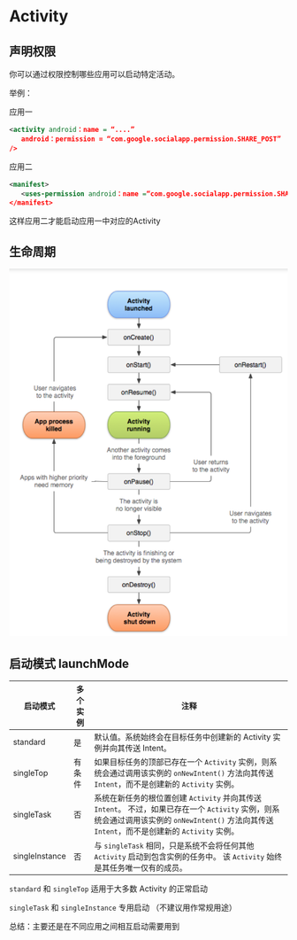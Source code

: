 # Activity

## 声明权限

你可以通过权限控制哪些应用可以启动特定活动。

举例：

应用一

```xml
<activity android：name = “....” 
   android：permission = “com.google.socialapp.permission.SHARE_POST”
/>
```

应用二

```xml
<manifest>
   <uses-permission android：name =“com.google.socialapp.permission.SHARE_POST” />  
</manifest>
```

这样应用二才能启动应用一中对应的Activity

## 生命周期

![Activity](../assets/Activity.png)

## 启动模式 launchMode

| 启动模式 | 多个实例 | 注释 |
|---------|---------|-----|
| standard | 是 | 默认值。系统始终会在目标任务中创建新的 Activity 实例并向其传送 Intent。|
| singleTop | 有条件 | 如果目标任务的顶部已存在一个 `Activity` 实例，则系统会通过调用该实例的 `onNewIntent()` 方法向其传送 `Intent`，而不是创建新的 `Activity` 实例。 |
| singleTask | 否 | 系统在新任务的根位置创建 `Activity` 并向其传送 `Intent`。 不过，如果已存在一个 `Activity` 实例，则系统会通过调用该实例的 `onNewIntent()` 方法向其传送 `Intent`，而不是创建新的 `Activity` 实例。 |
| singleInstance | 否 | 与 `singleTask` 相同，只是系统不会将任何其他 `Activity` 启动到包含实例的任务中。 该 `Activity` 始终是其任务唯一仅有的成员。 |

`standard` 和 `singleTop` 适用于大多数 Activity 的正常启动

`singleTask` 和 `singleInstance` 专用启动
（不建议用作常规用途）

总结：主要还是在不同应用之间相互启动需要用到
